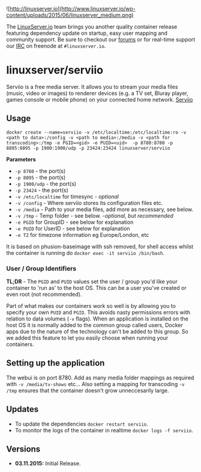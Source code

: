![http://linuxserver.io](http://www.linuxserver.io/wp-content/uploads/2015/06/linuxserver_medium.png)

The [LinuxServer.io](https://www.linuxserver.io/) team brings you another quality container release featuring dependency update on startup, easy user mapping and community support. Be sure to checkout our [forums](https://forum.linuxserver.io/index.php) or for real-time support our [IRC](https://www.linuxserver.io/index.php/irc/) on freenode at `#linuxserver.io`.

# linuxserver/serviio

Serviio is a free media server. It allows you to stream your media files (music, video or images) to renderer devices (e.g. a TV set, Bluray player, games console or mobile phone) on your connected home network. [Serviio](http://serviio.org/)

## Usage

```
docker create --name=serviio -v /etc/localtime:/etc/localtime:ro -v <path to data>:/config -v <path to media>:/media -v <path for transcoding>:/tmp -e PGID=<gid> -e PUID=<uid>  -p 8780:8780 -p 8895:8895 -p 1900:1900/udp -p 23424:23424 linuxserver/serviio
```

**Parameters**

* `-p 8780` - the port(s)
* `-p 8895` - the port(s)
* `-p 1900/udp` - the port(s)
* `-p 23424` - the port(s)
* `-v /etc/localtime` for timesync - *optional*
* `-v /config` - Where serviio stores its configuration files etc.
* `-v /media` - Path to your media files, add more as necessary, see below.
* `-v /tmp` - Temp folder - see below. -*optional, but recommended*
* `-e PGID` for GroupID - see below for explanation
* `-e PUID` for UserID - see below for explanation
* `-e TZ` for timezone information eg Europe/London, etc

It is based on phusion-baseimage with ssh removed, for shell access whilst the container is running do `docker exec -it serviio /bin/bash`.

### User / Group Identifiers

**TL;DR** - The `PGID` and `PUID` values set the user / group you'd like your container to 'run as' to the host OS. This can be a user you've created or even root (not recommended).

Part of what makes our containers work so well is by allowing you to specify your own `PUID` and `PGID`. This avoids nasty permissions errors with relation to data volumes (`-v` flags). When an application is installed on the host OS it is normally added to the common group called users, Docker apps due to the nature of the technology can't be added to this group. So we added this feature to let you easily choose when running your containers.

## Setting up the application

The webui is on port 8780. Add as many media folder mappings as required with `-v /media/tv-shows` etc... Also setting a mapping for transcoding `-v /tmp`  ensures that the container doesn't grow unneccesarily large.


## Updates

* To update the dependencies `docker restart serviio`.
* To monitor the logs of the container in realtime `docker logs -f serviio`.



## Versions

+ **03.11.2015:** Initial Release.

